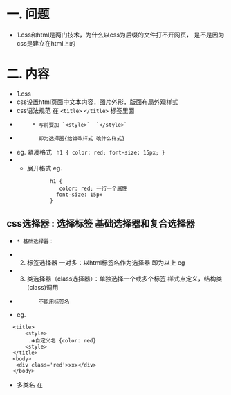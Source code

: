 # 一. 问题
- 1.css和html是两门技术，为什么以css为后缀的文件打不开网页，
是不是因为css是建立在html上的  

# 二. 内容
- 1.css
- css设置html页面中文本内容，图片外形，版面布局外观样式
- css语法规范 在 `<title>`  `</title>` 标签里面
-          * 写前要加 `<style>`  `</style>`
-            即为选择器{给谁改样式 改什么样式}
-  eg. 紧凑格式 ` h1 { color: red; font-size: 15px; }`
-    *  展开格式  eg.

```
              h1 {
                 color: red; 一行一个属性
                font-size: 15px
              }
```

## css选择器 : 选择标签   基础选择器和复合选择器

-     * 基础选择器：
- 2. 标签选择器  一对多：以html标签名作为选择器  即为以上 eg
- 3. 类选择器（class选择器）：单独选择一个或多个标签  样式点定义，结构类(class)调用
-            不能用标签名
- eg. 

```
  <title>
      <style>
       .➕自定义名 {color: red}
      <style> 
  </title>
  <body>  
   <div class='red'>xxx</div>
  </body> 
```

-  多类名
在<style>标签里面建立多个类，在<body>的class里面添加多个元素
- 4.id选择器：只能用一次
- 格式

```
 <style>
   #red {
      color: red
      }
 </style>
 <body>
   <div id="red">xxx</div>
 </body>
```

- 5. 通配符选择器: 可以选择页面中所有元素
